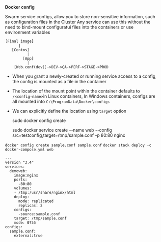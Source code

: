 **Docker config**

Swarm service configs, allow you to store non-sensitive information, such as configuration files in the Cluster
Any service can use this without the need to bind-mount configuratui files into the containers or use environment variables

	[Final image]
	      |
	   [Centos]
              |	
            [App]
              |	
        [Web.conf(dev)]->DEV->QA->PERF->STAGE->PROD

- When you grant a newly-created or running service access to a config, the config is mounted as a file in the container
- The location of the mount point within the container defaults to `/<config-name>`in Linux containers, In Windows containers, configs are all mounted into `C:\ProgramData\Docker\configs`
- We can explicitly define the location using `target` option

	sudo docker config create <configname> <file>
	
	sudo docker service create --name web --config src=testconfig,target=/tmp/sample.conf -p 80:80 nginx

`docker config create sample.conf sample.conf`
`docker stack deploy -c docker-compose.yml web`

	---
	version "3.4"
	services:
	  demoweb:
	    image:nginx
	    ports:
	      -80:80
	    volumes:
	    - /tmp:/usr/share/nginx/html
	    deploy:
	      mode: replicated
	      replicas: 2
	    configs:
	      -source:sample.conf
		target: /tmp/sample.conf
		mode: 0755
	configs:
	  sample.conf:
	    external:true

